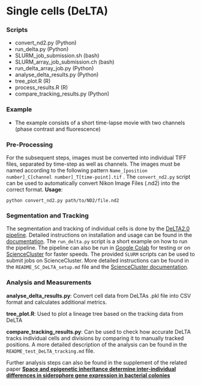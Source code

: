 # Single cells (DeLTA)

### Scripts
-  convert_nd2.py (Python)
-  run_delta.py (Python)
-  SLURM_job_submission.sh (bash)
-  SLURM_array_job_submission.ch (bash)
-  run_delta_array_job.py (Python)
-  analyse_delta_results.py (Python)
-  tree_plot.R (R)
-  process_results.R (R)
-  compare_tracking_results.py (Python)

### Example
- The example consists of a short time-lapse movie with two channels (phase contrast and fluorescence)

### Pre-Processing
For the subsequent steps, images must be converted into individual TIFF files, separated by time-step as well as channels.  The images must be named according to the following pattern `Name_[position number]_C[channel number]_T[time-point].tif` . The `convert_nd2.py` script can be used to automatically convert Nikon Image Files (.nd2) into the correct format.
__Usage__:
```
python convert_nd2.py path/to/ND2/file.nd2
```

### Segmentation and Tracking
The segmentation and tracking of individual cells is done by the [DeLTA2.0 pipeline](https://gitlab.com/delta-microscopy/delta). Detailed instructions on installation and usage can be found in the [documentation](https://delta.readthedocs.io/en/latest/). The `run_delta.py` script is a short example on how to run the pipeline.
The pipeline can also be run in [Google Colab](https://colab.research.google.com/drive/1UL9oXmcJFRBAm0BMQy_DMKg4VHYGgtxZ?usp=sharing) for testing or on [ScienceCluster](https://docs.s3it.uzh.ch/cluster/overview/) for faster speeds. The provided `SLURM` scripts can be used to submit jobs on ScienceCluster. More detailed instructions can be found in the `README_SC_DeLTA_setup.md` file and the  [ScienceCluster documentation](https://docs.s3it.uzh.ch/cluster/overview/).

### Analysis  and Measurements

__analyse_delta_results.py__: Convert cell data from DeLTAs .pkl file into CSV format and calculates additional metrics.

__tree_plot.R__: Used to plot a lineage tree based on the tracking data from DeLTA

__compare_tracking_results.py__: Can be used to check how accurate DeLTA tracks individual cells and divisions by comparing it to manually tracked positions. A more detailed description of the analysis can be found in the `README_test_DeLTA_tracking.md` file.

Further analysis steps can also be found in the supplement of the related paper [__Space and epigenetic inheritance determine inter-individual differences in siderophore gene expression in bacterial colonies__](https://figshare.com/articles/dataset/Space_and_epigenetic_inheritance_determine_inter-individual_differences_in_siderophore_gene_expression_in_bacterial_colonies/25391614)